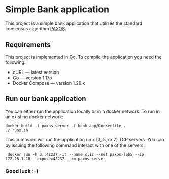 # Simple Bank application

This project is a simple bank application that utilizes the standard consensus algorithm [PAXOS](https://lamport.azurewebsites.net/pubs/paxos-simple.pdf).</br>

## Requirements
This project is implemented in [Go](https://golang.org/). To compile the application you need the following:<br>

- cURL — latest version
- Go — version 1.17.x
- Docker Compose — version 1.29.x <br/>


## Run our bank application
You can either run the application locally or in a docker network. To run in an existing docker network:<br>

```shell
docker build -t paxos_server -f bank_app/Dockerfile .
./ runx.sh
```

This command will run the application on x (3, 5, or 7) TCP servers. You can by issuing the following command interact with one of the servers:<br>

```shell
 docker run -h 3,:42237 -it --name cli2 --net paxos-lab5 --ip 172.28.1.10 --expose=42237 --rm paxos_server
```

### Good luck :-)
